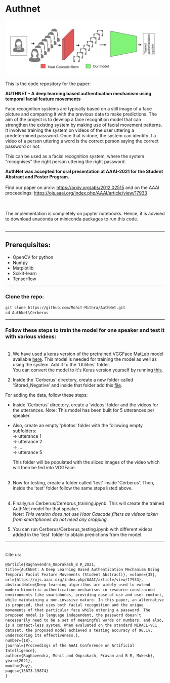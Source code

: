 # Authnet
![Header](https://raw.githubusercontent.com/Mohit-Mithra/AuthNet/master/pipeline_authnet.jpg "Header")
<br><br>
This is the code repository for the paper:

<b>AUTHNET - A deep learning based authentication mechanism using temporal facial feature movements</b> <br>

Face recognition systems are typically based on a still image of a face picture and comparing it with the previous data to make predictions. The aim of the project is to develop a face recognition model that can strengthen the existing system by making use of facial movement patterns. It involves training the system on videos of the user uttering a predetermined password. Once that is done, the system can identify if a video of a person uttering a word is the correct person saying the correct password or not. 

This can be used as a facial recognition system, where the system “recognises” the right person uttering the right password.

<b>AuthNet was accepted for oral presentation at AAAI-2021 for the Student Abstract and Poster Program. </b><br><br>
Find our paper on arxiv: <https://arxiv.org/abs/2012.02515> and on the AAAI proceedings: <https://ojs.aaai.org/index.php/AAAI/article/view/17933> <br>
<br><br>

The implementation is completely on jupyter notebooks. Hence, it is advised to download anaconda or miniconda packages to run this code. <br><br>

------
## Prerequisites:
* OpenCV for python
* Numpy
* Matplotlib
* Scikit-learn
* Tensorflow

----------

### Clone the repo:<br>
```
git clone https://github.com/Mohit-Mithra/AuthNet.git 
cd AuthNet\Cerberus
```
--------

### Follow these steps to train the model for one speaker and test it with various videos: <br><br>
1. We have used a keras version of the pretrained VGGFace MatLab model available [here](https://www.vlfeat.org/matconvnet/pretrained/). This model is needed for training the model as well as using the system. Add it to the 'Utilities' folder. <br> You can convert the model to it's Keras version yourself by running [this](https://github.com/Mohit-Mithra/AuthNet/blob/master/Cerberus/Library/Bottle%20Cap.ipynb).
 
3. Inside the 'Cerberus' directory, create a new folder called 'Stored_Negative' and inside that folder add this [file](https://drive.google.com/file/d/1PB1X1IqqNIfzplwtDGKCQ9_JHjBHFtiF/view?usp=sharing). <br>

For adding the data, follow these steps: <br>
  * Inside 'Cerberus' directory, create a 'videos' folder and the videos for the utterances. Note: This model has been built for 5 utterances per speaker. <br>
  * Also, create an empty 'photos' folder with the following empty subfolders: <br>
        -> utterance 1<br>
        -> utterance 2 <br>
        -> ... <br>
        -> utterance 5<br>
        
     This folder will be populated with the sliced images of the video which will then be fed into VGGFace.<br><br>
3. Now for testing, create a folder called 'test' inside 'Cerberus'. Then, inside the 'test' folder follow the same steps listed above. <br><br>

4. Finally,run Cerberus/Cerebrus_training.ipynb. This will create the trained AuthNet model for that speaker. <br>
<i>Note: This version does not use Haar Cascade filters as videos taken from smartphones do not need any cropping.</i><br>
5. You can run Cerberus/Cerberus_testing.ipynb with different videos added in the 'test' folder to obtain predictions from the model. 

----------
<br>
Cite us:

```
@article{Raghavendra_Omprakash_B R_2021, 
title={AuthNet: A Deep Learning Based Authentication Mechanism Using Temporal Facial Feature Movements (Student Abstract)}, volume={35}, 
url={https://ojs.aaai.org/index.php/AAAI/article/view/17933}, 
abstractNote={Deep learning algorithms are widely used to extend modern biometric authentication mechanisms in resource-constrained environments like smartphones, providing ease-of-use and user comfort, while maintaining a non-invasive nature. In this paper, an alternative is proposed, that uses both facial recognition and the unique movements of that particular face while uttering a password. The proposed model is language independent, the password doesn’t necessarily need to be a set of meaningful words or numbers, and also, is a contact-less system. When evaluated on the standard MIRACL-VC1 dataset, the proposed model achieved a testing accuracy of 98.1%, underscoring its effectiveness.}, 
number={18}, 
journal={Proceedings of the AAAI Conference on Artificial Intelligence}, 
author={Raghavendra, Mohit and Omprakash, Pravan and B R, Mukesh}, 
year={2021}, 
month={May}, 
pages={15873-15874} 
}

```
